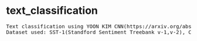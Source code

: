 # text_classification
<pre>
Text classification using YOON KIM CNN(https://arxiv.org/abs/1408.5882), Shallow Neural Network using GLOVE word embedding.
Dataset used: SST-1(Standford Sentiment Treebank v-1,v-2), Custmer Review Dataset.
 </pre>
